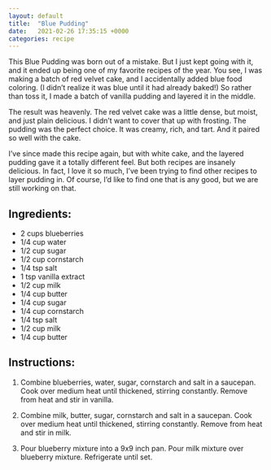 ```yaml
---
layout: default
title:  "Blue Pudding"
date:   2021-02-26 17:35:15 +0000
categories: recipe
---
```

This Blue Pudding was born out of a mistake. But I just kept going with it, and it ended up being one of my favorite recipes of the year. You see, I was making a batch of red velvet cake, and I accidentally added blue food coloring. (I didn’t realize it was blue until it had already baked!) So rather than toss it, I made a batch of vanilla pudding and layered it in the middle.

The result was heavenly. The red velvet cake was a little dense, but moist, and just plain delicious. I didn’t want to cover that up with frosting. The pudding was the perfect choice. It was creamy, rich, and tart. And it paired so well with the cake.

I’ve since made this recipe again, but with white cake, and the layered pudding gave it a totally different feel. But both recipes are insanely delicious. In fact, I love it so much, I’ve been trying to find other recipes to layer pudding in. Of course, I’d like to find one that is any good, but we are still working on that.


## Ingredients:

- 2 cups blueberries
- 1/4 cup water
- 1/2 cup sugar
- 1/2 cup cornstarch
- 1/4 tsp salt
- 1 tsp vanilla extract
- 1/2 cup milk
- 1/4 cup butter
- 1/4 cup sugar
- 1/4 cup cornstarch
- 1/4 tsp salt
- 1/2 cup milk
- 1/4 cup butter


## Instructions:

1. Combine blueberries, water, sugar, cornstarch and salt in a saucepan. Cook over medium heat until thickened, stirring constantly. Remove from heat and stir in vanilla.

2. Combine milk, butter, sugar, cornstarch and salt in a saucepan. Cook over medium heat until thickened, stirring constantly. Remove from heat and stir in milk.

3. Pour blueberry mixture into a 9x9 inch pan. Pour milk mixture over blueberry mixture. Refrigerate until set.

